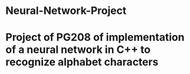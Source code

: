 # Neural-Network-Project
#
# Project of PG208 of implementation of a neural network in C++ to recognize alphabet characters